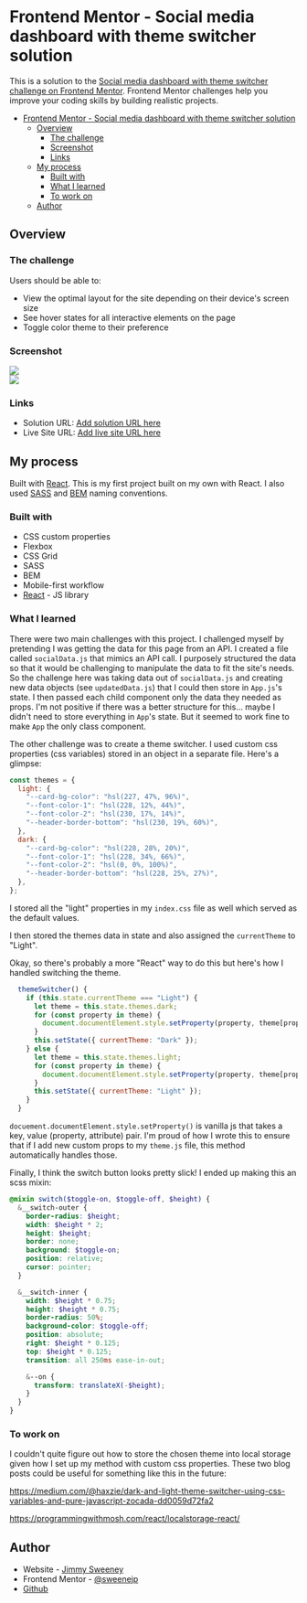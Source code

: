 # Frontend Mentor - Social media dashboard with theme switcher solution

This is a solution to the [Social media dashboard with theme switcher challenge on Frontend Mentor](https://www.frontendmentor.io/challenges/social-media-dashboard-with-theme-switcher-6oY8ozp_H). Frontend Mentor challenges help you improve your coding skills by building realistic projects.

- [Frontend Mentor - Social media dashboard with theme switcher solution](#frontend-mentor---social-media-dashboard-with-theme-switcher-solution)
  - [Overview](#overview)
    - [The challenge](#the-challenge)
    - [Screenshot](#screenshot)
    - [Links](#links)
  - [My process](#my-process)
    - [Built with](#built-with)
    - [What I learned](#what-i-learned)
    - [To work on](#to-work-on)
  - [Author](#author)

## Overview

### The challenge

Users should be able to:

- View the optimal layout for the site depending on their device's screen size
- See hover states for all interactive elements on the page
- Toggle color theme to their preference

### Screenshot

![](./screenshots/screenshot-desktop-light.png)
<br>
![](./screenshots/screenshot-mobile-dark.png)

### Links

- Solution URL: [Add solution URL here](https://your-solution-url.com)
- Live Site URL: [Add live site URL here](https://your-live-site-url.com)

## My process

Built with [React](https://reactjs.org). This is my first project built on my own with React. I also used [SASS](https://sass-lang.com/) and [BEM](http://getbem.com/) naming conventions.

### Built with

- CSS custom properties
- Flexbox
- CSS Grid
- SASS
- BEM
- Mobile-first workflow
- [React](https://reactjs.org/) - JS library

### What I learned

There were two main challenges with this project. I challenged myself by pretending I was getting the data for this page from an API. I created a file called `socialData.js` that mimics an API call. I purposely structured the data so that it would be challenging to manipulate the data to fit the site's needs. So the challenge here was taking data out of `socialData.js` and creating new data objects (see `updatedData.js`) that I could then store in `App.js`'s state. I then passed each child component only the data they needed as props. I'm not positive if there was a better structure for this... maybe I didn't need to store everything in `App`'s state. But it seemed to work fine to make `App` the only class component.

The other challenge was to create a theme switcher. I used custom css properties (css variables) stored in an object in a separate file. Here's a glimpse:

```js
const themes = {
  light: {
    "--card-bg-color": "hsl(227, 47%, 96%)",
    "--font-color-1": "hsl(228, 12%, 44%)",
    "--font-color-2": "hsl(230, 17%, 14%)",
    "--header-border-bottom": "hsl(230, 19%, 60%)",
  },
  dark: {
    "--card-bg-color": "hsl(228, 28%, 20%)",
    "--font-color-1": "hsl(228, 34%, 66%)",
    "--font-color-2": "hsl(0, 0%, 100%)",
    "--header-border-bottom": "hsl(228, 25%, 27%)",
  },
};
```

I stored all the "light" properties in my `index.css` file as well which served as the default values.

I then stored the themes data in state and also assigned the `currentTheme` to "Light".

Okay, so there's probably a more "React" way to do this but here's how I handled switching the theme.

```js
  themeSwitcher() {
    if (this.state.currentTheme === "Light") {
      let theme = this.state.themes.dark;
      for (const property in theme) {
        document.documentElement.style.setProperty(property, theme[property]);
      }
      this.setState({ currentTheme: "Dark" });
    } else {
      let theme = this.state.themes.light;
      for (const property in theme) {
        document.documentElement.style.setProperty(property, theme[property]);
      }
      this.setState({ currentTheme: "Light" });
    }
  }
```

`docuement.documentElement.style.setProperty()` is vanilla js that takes a key, value (property, attribute) pair. I'm proud of how I wrote this to ensure that if I add new custom props to my `theme.js` file, this method automatically handles those.

Finally, I think the switch button looks pretty slick! I ended up making this an scss mixin:

```scss
@mixin switch($toggle-on, $toggle-off, $height) {
  &__switch-outer {
    border-radius: $height;
    width: $height * 2;
    height: $height;
    border: none;
    background: $toggle-on;
    position: relative;
    cursor: pointer;
  }

  &__switch-inner {
    width: $height * 0.75;
    height: $height * 0.75;
    border-radius: 50%;
    background-color: $toggle-off;
    position: absolute;
    right: $height * 0.125;
    top: $height * 0.125;
    transition: all 250ms ease-in-out;

    &--on {
      transform: translateX(-$height);
    }
  }
}
```

### To work on

I couldn't quite figure out how to store the chosen theme into local storage given how I set up my method with custom css properties. These two blog posts could be useful for something like this in the future:

https://medium.com/@haxzie/dark-and-light-theme-switcher-using-css-variables-and-pure-javascript-zocada-dd0059d72fa2

https://programmingwithmosh.com/react/localstorage-react/

## Author

- Website - [Jimmy Sweeney](https://jimmysweeney.page/)
- Frontend Mentor - [@sweenejp](https://www.frontendmentor.io/profile/sweenejp)
- [Github](https://github.com/sweenejp)
